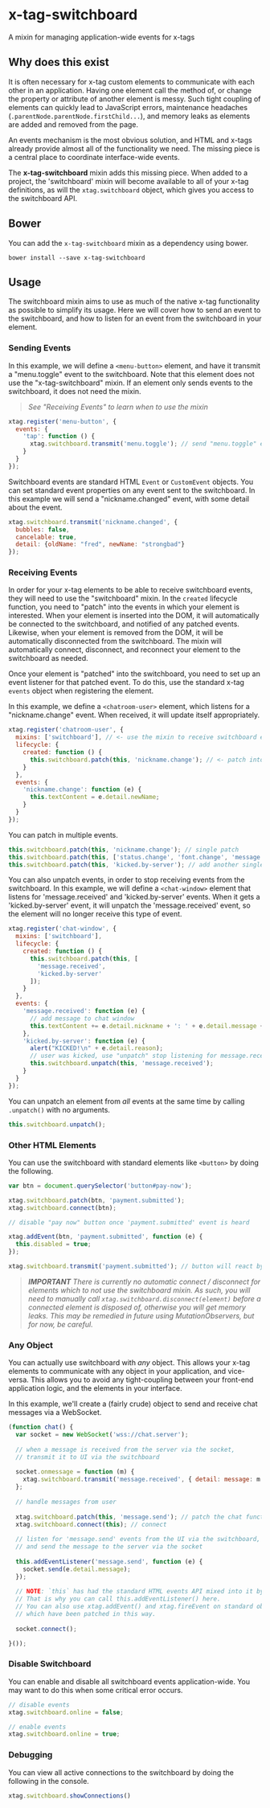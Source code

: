 # x-tag-switchboard
A mixin for managing application-wide events for x-tags

## Why does this exist

It is often necessary for x-tag custom elements to communicate with each other in an application.  Having one element call the method of, or change the property or attribute of another element is messy.  Such tight coupling of elements can quickly lead to JavaScript errors, maintenance headaches (`.parentNode.parentNode.firstChild...`), and memory leaks as elements are added and removed from the page.

An events mechanism is the most obvious solution, and HTML and x-tags already provide almost all of the functionality we need.  The missing piece is a central place to coordinate interface-wide events.

The **x-tag-switchboard** mixin adds this missing piece.  When added to a project, the 'switchboard' mixin will become available to all of your x-tag definitions, as will the `xtag.switchboard` object, which gives you access to the switchboard API.

## Bower

You can add the `x-tag-switchboard` mixin as a dependency using bower.
```
bower install --save x-tag-switchboard
```

## Usage

The switchboard mixin aims to use as much of the native x-tag functionality as possible to simplify its usage.  Here we will cover how to send an event to the switchboard, and how to listen for an event from the switchboard in your element.

### Sending Events

In this example, we will define a `<menu-button>` element, and have it transmit a "menu.toggle" event to the switchboard.  Note that this element does not use the "x-tag-switchboard" mixin.  If an element only sends events to the switchboard, it does not need the mixin.

> _See "Receiving Events" to learn when to use the mixin_

```javascript
xtag.register('menu-button', {
  events: {
    'tap': function () {
      xtag.switchboard.transmit('menu.toggle'); // send "menu.toggle" event to switchboard
    }
  }
});
```

Switchboard events are standard HTML `Event` or `CustomEvent` objects.  You can set standard event properties on any event sent to the switchboard.  In this example we will send a "nickname.changed" event, with some detail about the event.

```javascript
xtag.switchboard.transmit('nickname.changed', {
  bubbles: false,
  cancelable: true,
  detail: {oldName: "fred", newName: "strongbad"}
});
```
### Receiving Events

In order for your x-tag elements to be able to receive switchboard events, they will need to use the "switchboard" mixin. In the `created` lifecycle function, you need to "patch" into the events in which your element is interested.  When your element is inserted into the DOM, it will automatically be connected to the switchboard, and notified of any patched events.  Likewise, when your element is removed from the DOM, it will be automatically disconnected from the switchboard.  The mixin will automatically connect, disconnect, and reconnect your element to the switchboard as needed.

Once your element is "patched" into the switchboard, you need to set up an event listener for that patched event.  To do this, use the standard x-tag `events` object when registering the element.

In this example, we define a `<chatroom-user>` element, which listens for a "nickname.change" event.  When received, it will update itself appropriately.

```javascript
xtag.register('chatroom-user', {
  mixins: ['switchboard'], // <- use the mixin to receive switchboard events
  lifecycle: {
    created: function () {
      this.switchboard.patch(this, 'nickname.change'); // <- patch into 'nickname.change' event
    }
  },
  events: {
    'nickname.change': function (e) {
      this.textContent = e.detail.newName;
    }
  }
});
```

You can patch in multiple events.

```javascript
this.switchboard.patch(this, 'nickname.change'); // single patch
this.switchboard.patch(this, ['status.change', 'font.change', 'message.received']); // multi patch
this.switchboard.patch(this, 'kicked.by-server'); // add another single patch
```

You can also unpatch events, in order to stop receiving events from the switchboard.  In this example, we will define a `<chat-window>` element that listens for 'message.received' and 'kicked.by-server' events.  When it gets a 'kicked.by-server' event, it will unpatch the 'message.received' event, so the element will no longer receive this type of event.

```javascript
xtag.register('chat-window', {
  mixins: ['switchboard'],
  lifecycle: {
    created: function () {
      this.switchboard.patch(this, [
        'message.received',
        'kicked.by-server'
      ]);
    }
  },
  events: {
    'message.received': function (e) {
      // add message to chat window
      this.textContent += e.detail.nickname + ': ' + e.detail.message + '<br>';
    },
    'kicked.by-server': function (e) {
      alert("KICKED!\n" + e.detail.reason);
      // user was kicked, use "unpatch" stop listening for message.received events
      this.switchboard.unpatch(this, 'message.received');
    }
  }
});
```
You can unpatch an element from *all* events at the same time by calling `.unpatch()` with no arguments.
```javascript
this.switchboard.unpatch();
```

### Other HTML Elements

You can use the switchboard with standard elements like `<button>` by doing the following.

```javascript
var btn = document.querySelector('button#pay-now');

xtag.switchboard.patch(btn, 'payment.submitted');
xtag.switchboard.connect(btn);

// disable "pay now" button once 'payment.submitted' event is heard

xtag.addEvent(btn, 'payment.submitted', function (e) {
  this.disabled = true;
});

xtag.switchboard.transmit('payment.submitted'); // button will react by disabling itself
```
> _**IMPORTANT** There is currently no automatic connect / disconnect for elements which to not use the switchboard mixin.  As such, you will need to manually call `xtag.switchboard.disconnect(element)` before a connected element is disposed of, otherwise you will get memory leaks.  This may be remedied in future using MutationObservers, but for now, be careful._

### Any Object

You can actually use switchboard with _any_ object.  This allows your x-tag elements to communicate with any object in your application, and vice-versa.  This allows you to avoid any tight-coupling between your front-end application logic, and the elements in your interface.

In this example, we'll create a (fairly crude) object to send and receive chat messages via a WebSocket.

```javascript
(function chat() {
  var socket = new WebSocket('wss://chat.server');
  
  // when a message is received from the server via the socket, 
  // transmit it to UI via the switchboard
  
  socket.onmessage = function (m) {
    xtag.switchboard.transmit('message.received', { detail: message: m.data }});
  };
  
  // handle messages from user
  
  xtag.switchboard.patch(this, 'message.send'); // patch the chat function `this`
  xtag.switchboard.connect(this); // connect
  
  // listen for 'message.send' events from the UI via the switchboard,
  // and send the message to the server via the socket
  
  this.addEventListener('message.send', function (e) {
    socket.send(e.detail.message);
  });
  
  // NOTE: `this` has had the standard HTML events API mixed into it by .patch()
  // That is why you can call this.addEventListener() here.
  // You can also use xtag.addEvent() and xtag.fireEvent on standard objects 
  // which have been patched in this way.
  
  socket.connect();

}());
```

### Disable Switchboard

You can enable and disable all switchboard events application-wide.  You may want to do this when some critical error occurs.

```javascript
// disable events
xtag.switchboard.online = false;

// enable events
xtag.switchboard.online = true;
```

### Debugging

You can view all active connections to the switchboard by doing the following in the console.
```javascript
xtag.switchboard.showConnections()
```
